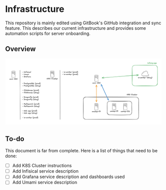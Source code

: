 # Infrastructure

This repository is mainly edited using GitBook's GitHub integration and sync feature. This describes our current infrastructure and provides some automation scripts for server onboarding.

## Overview

![Infrastructure overview](assets/infrastructure.png)

## To-do

This document is far from complete. Here is a list of things that need to be done:

- [ ] Add K8S Cluster instructions
- [ ] Add Infisical service description
- [ ] Add Grafana service description and dashboards used
- [ ] Add Umami service description
